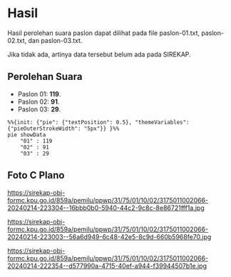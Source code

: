 # Hasil

Hasil perolehan suara paslon dapat dilihat pada file paslon-01.txt, paslon-02.txt, dan paslon-03.txt.

Jika tidak ada, artinya data tersebut belum ada pada SIREKAP.

## Perolehan Suara

 * Paslon 01: **119**.
 * Paslon 02: **91**.
 * Paslon 03: **29**.

```mermaid
%%{init: {"pie": {"textPosition": 0.5}, "themeVariables": {"pieOuterStrokeWidth": "5px"}} }%%
pie showData
    "01" : 119
    "02" : 91
    "03" : 29
```
## Foto C Plano

https://sirekap-obj-formc.kpu.go.id/859a/pemilu/ppwp/31/75/01/10/02/3175011002066-20240214-223304--16bbb0b0-5940-44c2-9c8c-8e86721fff1a.jpg

https://sirekap-obj-formc.kpu.go.id/859a/pemilu/ppwp/31/75/01/10/02/3175011002066-20240214-223003--56a6d949-6c48-42e5-8c9d-660b5968fe70.jpg

https://sirekap-obj-formc.kpu.go.id/859a/pemilu/ppwp/31/75/01/10/02/3175011002066-20240214-222354--d577990a-4715-40ef-a944-f39944507b1e.jpg
